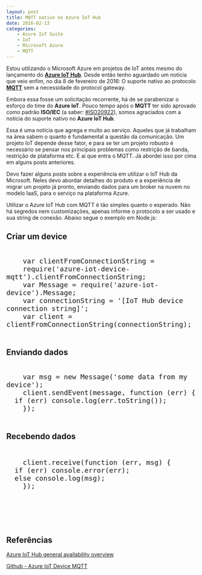 ```yaml
---
layout: post
title: MQTT nativo no Azure IoT Hub
date: 2016-02-13
categories:
    - Azure IoT Suite
    - IoT
    - Microsoft Azure
    - MQTT
---
```

Estou utilizando o Microsoft Azure em projetos de IoT antes mesmo do lançamento do <a href="https://azure.microsoft.com/pt-br/services/iot-hub/" target="_blank"><strong>Azure IoT Hub</strong></a>. Desde então tenho aguardado um notícia que veio enfim, no dia 8 de fevereiro de 2016: O suporte nativo ao protocolo <a href="http://mqtt.org/" target="_blank"><strong>MQTT</strong></a> sem a necessidade do protocol gateway.

Embora essa fosse um solicitação recorrente, há de se parabenizar o esforço do time do <strong>Azure IoT</strong>. Pouco tempo após o <strong>MQTT</strong> ter sido aprovado como padrão <strong>ISO/IEC</strong> (a saber: <a title="http://www.iso.org/iso/catalogue_detail.htm?csnumber=69466" href="http://www.iso.org/iso/catalogue_detail.htm?csnumber=69466" target="_blank">#ISO20922</a>), somos agraciados com a notícia do suporte nativo no <strong>Azure IoT Hub</strong>.

Essa é uma notícia que agrega e muito ao serviço. Aqueles que já trabalham na área sabem o quanto é fundamental a questão da comunicação. Um projeto IoT depende desse fator, e para se ter um projeto robusto é necessário se pensar nos principais problemas como restrição de banda, restrição de plataforma etc. É ai que entra o MQTT. Já abordei isso por cima em alguns posts anteriores.

Devo fazer alguns posts sobre a experiência em utilizar o IoT Hub da Microsoft. Neles devo abordar detalhes do produto e a experiência de migrar um projeto já pronto, enviando dados para um broker na nuvem no modelo IaaS, para o serviço na plataforma Azure.

Utilizar o Azure IoT Hub com MQTT é tão simples quanto o esperado. Não há segredos nem customizações, apenas informe o protocolo a ser usado e sua string de conexão. Abaixo segue o exemplo em Node.js:

## Criar um device

<pre style="font-size: 16pt !important">
<code class="javascript">
    var clientFromConnectionString =
    require('azure-iot-device-mqtt').clientFromConnectionString;
    var Message = require('azure-iot-device').Message;
    var connectionString = '[IoT Hub device connection string]';
    var client = clientFromConnectionString(connectionString);
    </code>
</pre>

## Enviando dados

<pre style="font-size: 16pt !important">
<code class="javascript">
    var msg = new Message('some data from my device');
    client.sendEvent(message, function (err) {
  if (err) console.log(err.toString());
    });
    </code>
</pre>

## Recebendo dados
<pre style="font-size: 16pt !important">
    <code class="javascript">
    client.receive(function (err, msg) {
  if (err) console.error(err);
  else console.log(msg);
    });
    </code>
</pre>

<p>&nbsp;</p>
<p>&nbsp;</p>

## Referências

<p><a href="https://azure.microsoft.com/en-us/blog/azure-iot-hub-ga-capability-overview/?wt.mc_id=WW_CE_IOT_OO_SCL_TW&amp;Ocid=C+E+Social+FY16_Social_TW_MicrosoftIoT_20160209_363303519" target="_blank">Azure IoT Hub general availability overview</a></p>
<p><a href="https://github.com/Azure/azure-iot-sdks/tree/master/node/device/transport/mqtt" target="_blank">Github - Azure IoT Device MQTT</a></p>


